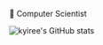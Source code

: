 🌱 Computer Scientist

![kyiree's GitHub stats](https://github-readme-stats.vercel.app/api?username=kyiree&show_icons=true&theme=radical)
